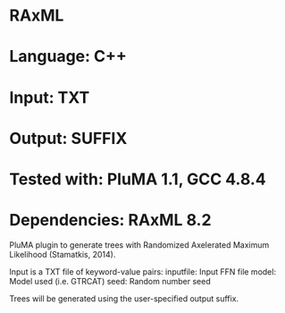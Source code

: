 # RAxML
# Language: C++
# Input: TXT
# Output: SUFFIX
# Tested with: PluMA 1.1, GCC 4.8.4
# Dependencies: RAxML 8.2

PluMA plugin to generate trees with Randomized Axelerated Maximum Likelihood (Stamatkis, 2014).

Input is a TXT file of keyword-value pairs:
inputfile: Input FFN file
model: Model used (i.e. GTRCAT)
seed: Random number seed

Trees will be generated using the user-specified output suffix.
